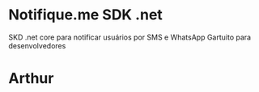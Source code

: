 # Notifique.me SDK .net
SKD .net core para notificar usuários por SMS e WhatsApp Gartuito para desenvolvedores

# Arthur


